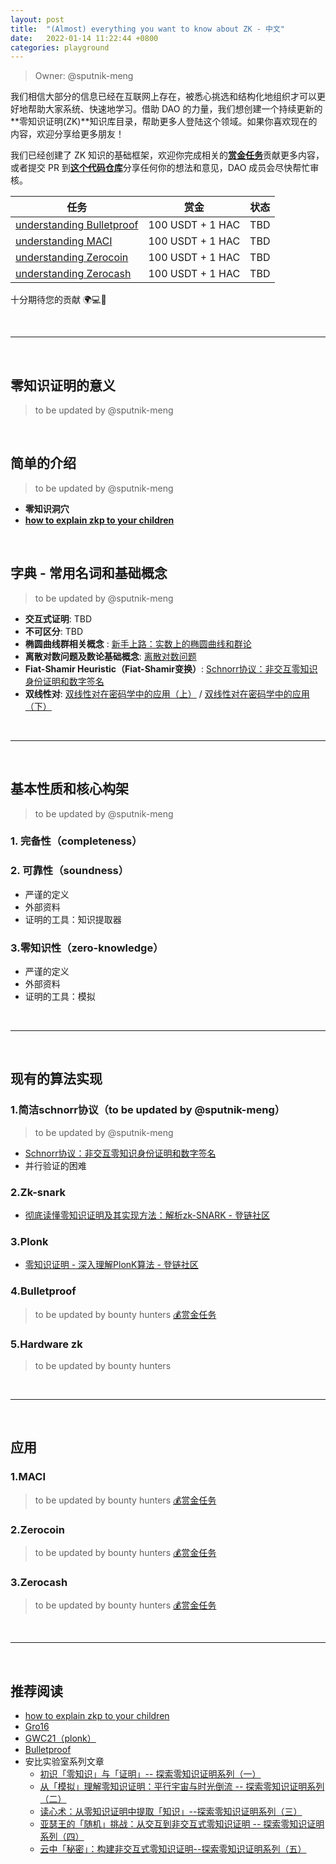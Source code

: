 ```yaml
---
layout: post
title:  "(Almost) everything you want to know about ZK - 中文" 
date:   2022-01-14 11:22:44 +0800
categories: playground
---
```


> Owner: @sputnik-meng

我们相信大部分的信息已经在互联网上存在，被悉心挑选和结构化地组织才可以更好地帮助大家系统、快速地学习。借助 DAO 的力量，我们想创建一个持续更新的**零知识证明(ZK)**知识库目录，帮助更多人登陆这个领域。如果你喜欢现在的内容，欢迎分享给更多朋友！

我们已经创建了 ZK 知识的基础框架，欢迎你完成相关的[**赏金任务**](https://dorahacksglobal.github.io/Hackathon-Playbook/playground/2021/11/10/bounties.html)贡献更多内容，或者提交 PR 到[**这个代码仓库**](https://github.com/dorahacksglobal/Hackathon-Playbook)分享任何你的想法和意见，DAO 成员会尽快帮忙审核。

| **任务** | **赏金** | **状态** |
| --- | --- | --- |
| [understanding Bulletproof](https://hackerlink.io/bounty/65) | 100 USDT + 1 HAC | TBD |
| [understanding MACI](https://hackerlink.io/bounty/68) | 100 USDT + 1 HAC | TBD |
| [understanding Zerocoin ](https://hackerlink.io/bounty/66) | 100 USDT + 1 HAC | TBD |
| [understanding Zerocash ](https://hackerlink.io/bounty/67) | 100 USDT + 1 HAC | TBD |

十分期待您的贡献 🌍💻💪

<br>

---

<br>

## **零知识证明的意义**
> to be updated by @sputnik-meng

<br>

## **简单的介绍**
> to be updated by @sputnik-meng

- **零知识洞穴**
- [**how to explain zkp to your children**](https://s3.us-west-2.amazonaws.com/secure.notion-static.com/09aa3b54-3c0a-4fd7-9f0d-4539cfe9a67d/Untitled.pdf?X-Amz-Algorithm=AWS4-HMAC-SHA256&X-Amz-Content-Sha256=UNSIGNED-PAYLOAD&X-Amz-Credential=AKIAT73L2G45EIPT3X45%2F20220114%2Fus-west-2%2Fs3%2Faws4_request&X-Amz-Date=20220114T044329Z&X-Amz-Expires=86400&X-Amz-Signature=0d067d207b189bf2132649cf6045bd19b19e3ef2ec1db39076f2b30b3ff59f08&X-Amz-SignedHeaders=host&response-content-disposition=filename%20%3D%22children.pdf%22&x-id=GetObject)

<br>

## **字典 - 常用名词和基础概念**
> to be updated by @sputnik-meng

- **交互式证明**: TBD
- **不可区分**: TBD
- **椭圆曲线群相关概念** : [新手上路：实数上的椭圆曲线和群论](https://zhuanlan.zhihu.com/p/34363494)
- **离散对数问题及数论基础概念**: [离散对数问题](https://zhuanlan.zhihu.com/p/106967180)
- **Fiat-Shamir Heuristic（Fiat-Shamir变换）**: [Schnorr协议：非交互零知识身份证明和数字签名](https://zhuanlan.zhihu.com/p/107752440)
- **双线性对**: [双线性对在密码学中的应用（上）](https://mp.weixin.qq.com/s?__biz=Mzg2MDA2NzQwNw==&mid=2247483915&idx=1&sn=eaa67a4332c97d7c66906825ec5a0907&chksm=ce2d412bf95ac83dd2900defe103e654e39ee1fabf2655303cd1b724d7fb0bed0e5a10a74e25&scene=38#wechat_redirect) /  [双线性对在密码学中的应用（下）](https://mp.weixin.qq.com/s?__biz=Mzg2MDA2NzQwNw==&mid=2247483942&idx=1&sn=22a33eee26f8eb24a03b5ce394afe714&chksm=ce2d4106f95ac8101f921eef1e9140c66a574f0d438d5c54b7d4f886b7f13961532505a0c6c2&mpshare=1&scene=1&srcid=1202qcYJS4Cd2t2akRDO5XGz&sharer_sharetime=1606871301582&sharer_shareid=0a12b157bfc6c08b29ae0afa63000db1&key=9087842de2866fdf820cd3ea59ba8378d8750308dae63f1166f0db884fb416052b4ce327c7550c15504b8819890d577a45ccd268efa7250bede3551911f2b15ab50135a53d2a84d623b81853013ddbef7320f0c778cf22caeb86bb5d76bbbc7beb6d6d31dc5bf8f7c06a9fc9c5af09dc9f365b1aa5ee6794920dea33c2ae5ffc&ascene=1&uin=MjI1MjU0MTAwMQ%3D%3D&devicetype=Windows+10&version=62060841&lang=zh_CN&exportkey=Aek3jHBsK2il2CWLLzcBpgk%3D&pass_ticket=xLGYGqDzQ5taWo1Pi7spPdEA0N%2BmCyq74FefNFaodTME4R42jV27VL6D54yBEa7Q&wx_header=0)
  

<br>

---

<br>

## **基本性质和核心构架**
> to be updated by @sputnik-meng

### **1. 完备性（completeness）**

### **2. 可靠性（soundness）**
- 严谨的定义
- 外部资料
- 证明的工具：知识提取器

### **3.零知识性（zero-knowledge）**
- 严谨的定义
- 外部资料
- 证明的工具：模拟

<br>

---

<br>


## **现有的算法实现**

### **1.简洁schnorr协议**（to be updated by @sputnik-meng）
> to be updated by @sputnik-meng

- [Schnorr协议：非交互零知识身份证明和数字签名](https://zhuanlan.zhihu.com/p/107752440)
- 并行验证的困难

### **2.Zk-snark**
- [彻底读懂零知识证明及其实现方法：解析zk-SNARK - 登链社区](https://learnblockchain.cn/article/1662)

### **3.Plonk**
- [零知识证明 - 深入理解PlonK算法 - 登链社区](https://learnblockchain.cn/article/2180)

### **4.Bulletproof**
> to be updated by bounty hunters [💰赏金任务](https://hackerlink.io/bounty/65)

### **5.Hardware zk**
> to be updated by bounty hunters

<br>

---

<br>

## **应用**

### **1.MACI**
> to be updated by bounty hunters [💰赏金任务](https://hackerlink.io/bounty/68) 

### **2.Zerocoin**
> to be updated by bounty hunters [💰赏金任务](https://hackerlink.io/bounty/66)

### **3.Zerocash**
> to be updated by bounty hunters [💰赏金任务](https://hackerlink.io/bounty/67)

<br>

---

<br>

## **推荐阅读**

- [how to explain zkp to your children](https://s3.us-west-2.amazonaws.com/secure.notion-static.com/09aa3b54-3c0a-4fd7-9f0d-4539cfe9a67d/Untitled.pdf?X-Amz-Algorithm=AWS4-HMAC-SHA256&X-Amz-Content-Sha256=UNSIGNED-PAYLOAD&X-Amz-Credential=AKIAT73L2G45EIPT3X45%2F20220114%2Fus-west-2%2Fs3%2Faws4_request&X-Amz-Date=20220114T044329Z&X-Amz-Expires=86400&X-Amz-Signature=0d067d207b189bf2132649cf6045bd19b19e3ef2ec1db39076f2b30b3ff59f08&X-Amz-SignedHeaders=host&response-content-disposition=filename%20%3D%22children.pdf%22&x-id=GetObject)
- [Gro16](https://s3.us-west-2.amazonaws.com/secure.notion-static.com/b2b42c65-1a3d-460f-addc-0fb3dfae8a31/Untitled.pdf?X-Amz-Algorithm=AWS4-HMAC-SHA256&X-Amz-Content-Sha256=UNSIGNED-PAYLOAD&X-Amz-Credential=AKIAT73L2G45EIPT3X45%2F20220114%2Fus-west-2%2Fs3%2Faws4_request&X-Amz-Date=20220114T044424Z&X-Amz-Expires=86400&X-Amz-Signature=af927f7f5465ea13e5dc05e3130080f4bb06c4095531e3752a92d5393ab175c9&X-Amz-SignedHeaders=host&response-content-disposition=filename%20%3D%22Gro16.pdf%22&x-id=GetObject)
- [GWC21（plonk）](https://s3.us-west-2.amazonaws.com/secure.notion-static.com/ae161e27-62f0-4d21-a15d-25249fa2055a/Untitled.pdf?X-Amz-Algorithm=AWS4-HMAC-SHA256&X-Amz-Content-Sha256=UNSIGNED-PAYLOAD&X-Amz-Credential=AKIAT73L2G45EIPT3X45%2F20220114%2Fus-west-2%2Fs3%2Faws4_request&X-Amz-Date=20220114T044448Z&X-Amz-Expires=86400&X-Amz-Signature=0a3ac95f6f455a7f4c36816f19998fa2b60d03f04a81c7ddf3b99b2708909c73&X-Amz-SignedHeaders=host&response-content-disposition=filename%20%3D%22GWC21%25EF%25BC%2588plonk%25EF%25BC%2589.pdf%22&x-id=GetObject)
- [Bulletproof](https://s3.us-west-2.amazonaws.com/secure.notion-static.com/169dcf11-40eb-4ff2-8646-9af751ee11e0/Untitled.pdf?X-Amz-Algorithm=AWS4-HMAC-SHA256&X-Amz-Content-Sha256=UNSIGNED-PAYLOAD&X-Amz-Credential=AKIAT73L2G45EIPT3X45%2F20220114%2Fus-west-2%2Fs3%2Faws4_request&X-Amz-Date=20220114T044508Z&X-Amz-Expires=86400&X-Amz-Signature=75aefbb4bdfd5c79a36800c025d1d38a7079fce5d9e7cd5e948694e1639fe9ef&X-Amz-SignedHeaders=host&response-content-disposition=filename%20%3D%22bulletproof.pdf%22&x-id=GetObject)
- 安比实验室系列文章
    - [初识「零知识」与「证明」-- 探索零知识证明系列（一）](https://zhuanlan.zhihu.com/p/75936137)
    - [从「模拟」理解零知识证明：平行宇宙与时光倒流 -- 探索零知识证明系列（二）](https://zhuanlan.zhihu.com/p/76849956)
    - [读心术：从零知识证明中提取「知识」--探索零知识证明系列（三）](https://zhuanlan.zhihu.com/p/80104796)
    - [亚瑟王的「随机」挑战：从交互到非交互式零知识证明 -- 探索零知识证明系列（四）](https://zhuanlan.zhihu.com/p/89605480)
    - [云中「秘密」：构建非交互式零知识证明--探索零知识证明系列（五）](https://zhuanlan.zhihu.com/p/102111138)


